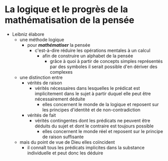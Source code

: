 # La logique et le progrès de la mathématisation de la pensée

- Leibniz élabore
  - une méthode logique
    - pour ***mathématiser*** la pensée
      - c'est-à-dire réduire les opérations mentales à un calcul
        - afin de construire un alphabet de la pensée
          - grâce à quoi à partir de concepts simples représentés par des symboles il serait possible d'en dériver des complexes
  - une distinction entre
    - vérités de raison
      - vérités nécessaires dans lesquelles le prédicat est implicitement dans le sujet à partir duquel elle peut être nécessairement déduite
        - elles concernent le monde de la logique et reposent sur les principes d'identité et de non-contradiction
    - vérités de fait
      - vérités contingentes dont les prédicats ne peuvent être déduits du sujet et dont le contraire est toujours possible
        - elles concernent le monde réel et reposent sur le principe de raison suffisante
  - mais du point de vue de Dieu elles coïncident
    - il connaît tous les prédicats implicites dans la substance individuelle et peut donc les déduire
